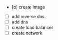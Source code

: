 * [p] create image
* [ ] add reverse dns
* [ ] add dns
* [ ] create load balancer
* [ ] create network
